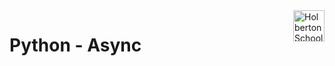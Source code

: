 <img  height="50px" align="right" src="https://apply.holbertonschool.com/holberton-logo.png" alt="Holberton School logo">

# Python - Async
